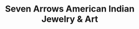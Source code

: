 ---
title: "Seven Arrows American Indian Jewelry & Art"
url: /woodstock/seven-arrows-american-indian-jewelry-and-art/
shop: art
---